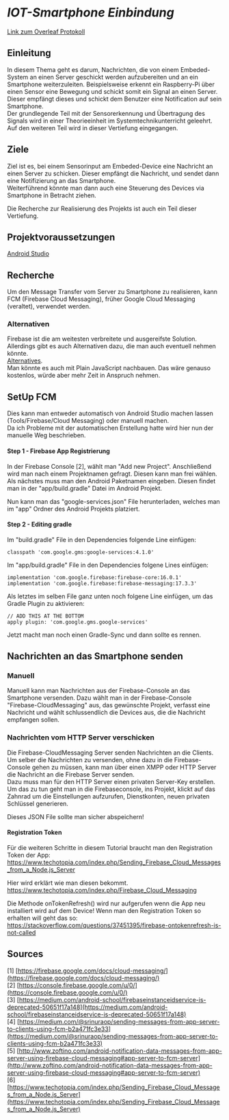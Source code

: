 # _IOT-Smartphone Einbindung_
[Link zum Overleaf Protokoll](https://v2.overleaf.com/project/5bb5baccd912b3352d0abc3c)  


## Einleitung
In diesem Thema geht es darum, Nachrichten, die von einem Embeded-System an einen Server geschickt werden aufzubereiten und an ein Smartphone weiterzuleiten. Beispielsweise erkennt ein Raspberry-Pi über einen Sensor eine Bewegung und schickt somit ein Signal an einen Server. Dieser empfängt dieses und schickt dem Benutzer eine Notification auf sein Smartphone.  
Der grundlegende Teil mit der Sensorerkennung und Übertragung des Signals wird in einer Theorieeinheit im Systemtechnikunterricht geleehrt. Auf den weiteren Teil wird in dieser Vertiefung eingegangen.

## Ziele
Ziel ist es, bei einem Sensorinput am Embeded-Device eine Nachricht an einen Server zu schicken. Dieser empfängt die Nachricht, und sendet dann eine Notifizierung an das Smartphone.  
Weiterführend könnte man dann auch eine Steuerung des Devices via Smartphone in Betracht ziehen.  

Die Recherche zur Realisierung des Projekts ist auch ein Teil dieser Vertiefung.

## Projektvoraussetzungen

[Android Studio](https://developer.android.com/studio/)

## Recherche
Um den Message Transfer vom Server zu Smartphone zu realisieren, kann FCM (Firebase Cloud Messaging), früher Google Cloud Messaging (veraltet), verwendet werden.

### Alternativen
Firebase ist die am weitesten verbreitete und ausgereifste Solution. Allerdings gibt es auch Alternativen dazu, die man auch eventuell nehmen könnte.  
[Alternatives](https://blog.back4app.com/2018/01/12/firebase-alternatives/).  
Man könnte es auch mit Plain JavaScript nachbauen. Das wäre genauso kostenlos, würde aber mehr Zeit in Anspruch nehmen.  

## SetUp FCM
Dies kann man entweder automatisch von Android Studio machen lassen (Tools/Firebase/Cloud Messaging) oder manuell machen.  
Da ich Probleme mit der automatischen Erstellung hatte wird hier nun der manuelle Weg beschrieben.  

#### Step 1 - Firebase App Registrierung
In der Firebase Console [2], wählt man "Add new Project". Anschließend wird man nach einem Projektnamen gefragt. Diesen kann man frei wählen.  
Als nächstes muss man den Android Paketnamen eingeben. Diesen findet man in der "app/build.gradle" Datei im Android Projekt.  

Nun kann man das "google-services.json" File herunterladen, welches man im "app" Ordner des Android Projekts platziert.

#### Step 2 - Editing gradle
Im "build.gradle" File in den Dependencies folgende Line einfügen:

    classpath 'com.google.gms:google-services:4.1.0'
Im "app/build.gradle" File in den Dependencies folgene Lines einfügen:

    implementation 'com.google.firebase:firebase-core:16.0.1'
    implementation 'com.google.firebase:firebase-messaging:17.3.3'
Als letztes im selben File ganz unten noch folgene Line einfügen, um das Gradle Plugin zu aktivieren:

    // ADD THIS AT THE BOTTOM
    apply plugin: 'com.google.gms.google-services'
Jetzt macht man noch einen Gradle-Sync und dann sollte es rennen.

## Nachrichten an das Smartphone senden
### Manuell
Manuell kann man Nachrichten aus der Firebase-Console an das Smartphone versenden. Dazu wählt man in der Firebase-Console "Firebase-CloudMessaging" aus, das gewünschte Projekt, verfasst eine Nachricht und wählt schlussendlich die Devices aus, die die Nachricht empfangen sollen.

### Nachrichten vom HTTP Server verschicken
Die Firebase-CloudMessaging Server senden Nachrichten an die Clients. Um selber die Nachrichten zu versenden, ohne dazu in die Firebase-Console gehen zu müssen, kann man über einen XMPP oder HTTP Server die Nachricht an die Firebase Server senden.  
Dazu muss man für den HTTP Server einen privaten Server-Key erstellen. Um das zu tun geht man in die Firebaseconsole, ins Projekt, klickt auf das Zahnrad um die Einstellungen aufzurufen, Dienstkonten, neuen privaten Schlüssel generieren.  

Dieses JSON File sollte man sicher abspeichern!

#### Registration Token
Für die weiteren Schritte in diesem Tutorial braucht man den Registration Token der App:  
https://www.techotopia.com/index.php/Sending_Firebase_Cloud_Messages_from_a_Node.js_Server  

Hier wird erklärt wie man diesen bekommt.  
https://www.techotopia.com/index.php/Firebase_Cloud_Messaging  

Die Methode onTokenRefresh() wird nur aufgerufen wenn die App neu installiert wird auf dem Device! Wenn man den Registration Token so erhalten will geht das so:  
https://stackoverflow.com/questions/37451395/firebase-ontokenrefresh-is-not-called

## Sources
[1] [https://firebase.google.com/docs/cloud-messaging/](https://firebase.google.com/docs/cloud-messaging/)  
[2] [https://console.firebase.google.com/u/0/](https://console.firebase.google.com/u/0/)  
[3] [https://medium.com/android-school/firebaseinstanceidservice-is-deprecated-50651f17a148](https://medium.com/android-school/firebaseinstanceidservice-is-deprecated-50651f17a148)  
[4] [https://medium.com/@srinuraop/sending-messages-from-app-server-to-clients-using-fcm-b2a471fc3e33](https://medium.com/@srinuraop/sending-messages-from-app-server-to-clients-using-fcm-b2a471fc3e33)  
[5] [http://www.zoftino.com/android-notification-data-messages-from-app-server-using-firebase-cloud-messaging#app-server-to-fcm-server](http://www.zoftino.com/android-notification-data-messages-from-app-server-using-firebase-cloud-messaging#app-server-to-fcm-server)  
[6] [https://www.techotopia.com/index.php/Sending_Firebase_Cloud_Messages_from_a_Node.js_Server](https://www.techotopia.com/index.php/Sending_Firebase_Cloud_Messages_from_a_Node.js_Server)
